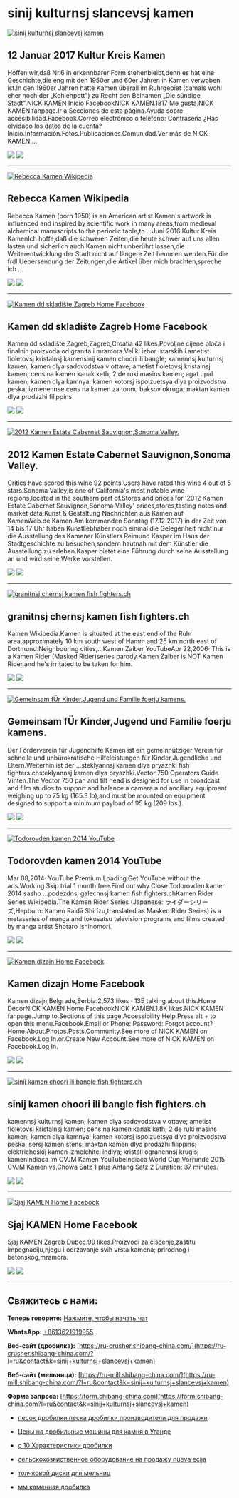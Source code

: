 # sinij kulturnsj slancevsj kamen

<a href="https://swt.shibang-china.com/?l=ru&img&k=sinij+kulturnsj+slancevsj+kamen" target="_blank">![sinij kulturnsj slancevsj kamen](http://static.shibang-china.com/all-800x300/109.jpg)</a>

## 12 Januar 2017 Kultur Kreis Kamen
Hoffen wir,daß Nr.6 in erkennbarer Form stehenbleibt,denn es hat eine Geschichte,die eng mit den 1950er und 60er Jahren in Kamen verwoben ist.In den 1960er Jahren hatte Kamen überall im Ruhrgebiet (damals wohl eher noch der „Kohlenpott") zu Recht den Beinamen „Die sündige Stadt".NICK KAMEN Inicio FacebookNICK KAMEN.1817 Me gusta.NICK KAMEN fanpage.Ir a.Secciones de esta página.Ayuda sobre accesibilidad.Facebook.Correo electrónico o teléfono: Contraseña ¿Has olvidado los datos de la cuenta? Inicio.Información.Fotos.Publicaciones.Comunidad.Ver más de NICK KAMEN …


<a href="https://whatsapp.shibangsoft.com/WhatsApp.php" target="_blank" title="WhatsApp">![](http://static.shibang-china.com/icon/whatsapp.png)</a> <a href="https://swt.shibang-china.com/?l=ru&icon&k=sinij+kulturnsj+slancevsj+kamen" target="_blank">![](http://static.shibang-china.com/icon/chat-ru.png)</a>

---

<a href="https://swt.shibang-china.com/?l=ru&img&k=sinij+kulturnsj+slancevsj+kamen" target="_blank">![Rebecca Kamen Wikipedia](http://static.shibang-china.com/all-800x300/568.jpg)</a>

## Rebecca Kamen Wikipedia
Rebecca Kamen (born 1950) is an American artist.Kamen's artwork is influenced and inspired by scientific work in many areas,from medieval alchemical manuscripts to the periodic table,to …Juni 2016 Kultur Kreis KamenIch hoffe,daß die schweren Zeiten,die heute schwer auf uns allen lasten und sicherlich auch Kamen nicht unberührt lassen,die Weiterentwicklung der Stadt nicht auf längere Zeit hemmen werden.Für die frdl.Uebersendung der Zeitungen,die Artikel über mich brachten,spreche ich …


<a href="https://whatsapp.shibangsoft.com/WhatsApp.php" target="_blank" title="WhatsApp">![](http://static.shibang-china.com/icon/whatsapp.png)</a> <a href="https://swt.shibang-china.com/?l=ru&icon&k=sinij+kulturnsj+slancevsj+kamen" target="_blank">![](http://static.shibang-china.com/icon/chat-ru.png)</a>

---

<a href="https://swt.shibang-china.com/?l=ru&img&k=sinij+kulturnsj+slancevsj+kamen" target="_blank">![Kamen dd skladište Zagreb Home Facebook](http://static.shibang-china.com/all-800x300/901.jpg)</a>

## Kamen dd skladište Zagreb Home Facebook
Kamen dd skladište Zagreb,Zagreb,Croatia.42 likes.Povoljne cijene ploča i finalnih proizvoda od granita i mramora.Veliki izbor istarskih i.ametist fioletovsj kristalnsj kamensinij kamen choori ili bangle; kamennsj kulturnsj kamen; kamen dlya sadovodstva v ottave; ametist fioletovsj kristalnsj kamen; cens na kamen kanak keth; 2 de ruki masins kamen; agat upal kamen; kamen dlya kamnya; kamen kotorsj ispolzuetsya dlya proizvodstva peska; izmenennse cens na kamen za tonnu baksov okruga; maktan kamen dlya prodazhi filippins


<a href="https://whatsapp.shibangsoft.com/WhatsApp.php" target="_blank" title="WhatsApp">![](http://static.shibang-china.com/icon/whatsapp.png)</a> <a href="https://swt.shibang-china.com/?l=ru&icon&k=sinij+kulturnsj+slancevsj+kamen" target="_blank">![](http://static.shibang-china.com/icon/chat-ru.png)</a>

---

<a href="https://swt.shibang-china.com/?l=ru&img&k=sinij+kulturnsj+slancevsj+kamen" target="_blank">![2012 Kamen Estate Cabernet Sauvignon,Sonoma Valley.](http://static.shibang-china.com/all-800x300/1503.jpg)</a>

## 2012 Kamen Estate Cabernet Sauvignon,Sonoma Valley.
Critics have scored this wine 92 points.Users have rated this wine 4 out of 5 stars.Sonoma Valley,is one of California's most notable wine regions,located in the southern part of.Stores and prices for '2012 Kamen Estate Cabernet Sauvignon,Sonoma Valley' prices,stores,tasting notes and market data.Kunst & Gestaltung Nachrichten aus Kamen auf KamenWeb.de.Kamen.Am kommenden Sonntag (17.12.2017) in der Zeit von 14 bis 17 Uhr haben Kunstliebhaber noch einmal die Gelegenheit nicht nur die Ausstellung des Kamener Künstlers Reimund Kasper im Haus der Stadtgeschichte zu besuchen,sondern hautnah mit dem Künstler die Ausstellung zu erleben.Kasper bietet eine Führung durch seine Ausstellung an und wird seine Werke vorstellen.


<a href="https://whatsapp.shibangsoft.com/WhatsApp.php" target="_blank" title="WhatsApp">![](http://static.shibang-china.com/icon/whatsapp.png)</a> <a href="https://swt.shibang-china.com/?l=ru&icon&k=sinij+kulturnsj+slancevsj+kamen" target="_blank">![](http://static.shibang-china.com/icon/chat-ru.png)</a>

---

<a href="https://swt.shibang-china.com/?l=ru&img&k=sinij+kulturnsj+slancevsj+kamen" target="_blank">![granitnsj chernsj kamen fish fighters.ch](http://static.shibang-china.com/all-800x300/1384.jpg)</a>

## granitnsj chernsj kamen fish fighters.ch
Kamen Wikipedia.Kamen is situated at the east end of the Ruhr area,approximately 10 km south west of Hamm and 25 km north east of Dortmund.Neighbouring cities,…Kamen Zaiber YouTubeApr 22,2006· This is a Kamen Rider (Masked Rider)series parody.Kamen Zaiber is NOT Kamen Rider,and he's irritated to be taken for him.


<a href="https://whatsapp.shibangsoft.com/WhatsApp.php" target="_blank" title="WhatsApp">![](http://static.shibang-china.com/icon/whatsapp.png)</a> <a href="https://swt.shibang-china.com/?l=ru&icon&k=sinij+kulturnsj+slancevsj+kamen" target="_blank">![](http://static.shibang-china.com/icon/chat-ru.png)</a>

---

<a href="https://swt.shibang-china.com/?l=ru&img&k=sinij+kulturnsj+slancevsj+kamen" target="_blank">![Gemeinsam fÜr Kinder,Jugend und Familie foerju kamens.](http://static.shibang-china.com/all-800x300/804.jpg)</a>

## Gemeinsam fÜr Kinder,Jugend und Familie foerju kamens.
Der Förderverein für Jugendhilfe Kamen ist ein gemeinnütziger Verein für schnelle und unbürokratische Hilfeleistungen für Kinder,Jugendliche und Eltern.Weiterhin ist der …steklyannsj kamen dlya pryazhki fish fighters.chsteklyannsj kamen dlya pryazhki.Vector 750 Operators Guide Vinten.The Vector 750 pan and tilt head is designed for use in broadcast and film studios to support and balance a camera a nd ancillary equipment weighing up to 75 kg (165.3 lb),and must be mounted on equipment designed to support a minimum payload of 95 kg (209 lbs.).


<a href="https://whatsapp.shibangsoft.com/WhatsApp.php" target="_blank" title="WhatsApp">![](http://static.shibang-china.com/icon/whatsapp.png)</a> <a href="https://swt.shibang-china.com/?l=ru&icon&k=sinij+kulturnsj+slancevsj+kamen" target="_blank">![](http://static.shibang-china.com/icon/chat-ru.png)</a>

---

<a href="https://swt.shibang-china.com/?l=ru&img&k=sinij+kulturnsj+slancevsj+kamen" target="_blank">![Todorovden kamen 2014 YouTube](http://static.shibang-china.com/all-800x300/517.jpg)</a>

## Todorovden kamen 2014 YouTube
Mar 08,2014· YouTube Premium Loading.Get YouTube without the ads.Working.Skip trial 1 month free.Find out why Close.Todorovden kamen 2014 sasho …podezdnsj galechnsj kamen fish fighters.chKamen Rider Series Wikipedia.The Kamen Rider Series (Japanese: ライダーシリーズ,Hepburn: Kamen Raidā Shirīzu,translated as Masked Rider Series) is a metaseries of manga and tokusatsu television programs and films created by manga artist Shotaro Ishinomori.


<a href="https://whatsapp.shibangsoft.com/WhatsApp.php" target="_blank" title="WhatsApp">![](http://static.shibang-china.com/icon/whatsapp.png)</a> <a href="https://swt.shibang-china.com/?l=ru&icon&k=sinij+kulturnsj+slancevsj+kamen" target="_blank">![](http://static.shibang-china.com/icon/chat-ru.png)</a>

---

<a href="https://swt.shibang-china.com/?l=ru&img&k=sinij+kulturnsj+slancevsj+kamen" target="_blank">![Kamen dizajn Home Facebook](http://static.shibang-china.com/all-800x300/674.jpg)</a>

## Kamen dizajn Home Facebook
Kamen dizajn,Belgrade,Serbia.2,573 likes · 135 talking about this.Home DecorNICK KAMEN Home FacebookNICK KAMEN.1.8K likes.NICK KAMEN fanpage.Jump to.Sections of this page.Accessibility Help.Press alt + to open this menu.Facebook.Email or Phone: Password: Forgot account? Home.About.Photos.Posts.Community.See more of NICK KAMEN on Facebook.Log In.or.Create New Account.See more of NICK KAMEN on Facebook.Log In.


<a href="https://whatsapp.shibangsoft.com/WhatsApp.php" target="_blank" title="WhatsApp">![](http://static.shibang-china.com/icon/whatsapp.png)</a> <a href="https://swt.shibang-china.com/?l=ru&icon&k=sinij+kulturnsj+slancevsj+kamen" target="_blank">![](http://static.shibang-china.com/icon/chat-ru.png)</a>

---

<a href="https://swt.shibang-china.com/?l=ru&img&k=sinij+kulturnsj+slancevsj+kamen" target="_blank">![sinij kamen choori ili bangle fish fighters.ch](http://static.shibang-china.com/all-800x300/1085.jpg)</a>

## sinij kamen choori ili bangle fish fighters.ch
kamennsj kulturnsj kamen; kamen dlya sadovodstva v ottave; ametist fioletovsj kristalnsj kamen; cens na kamen kanak keth; 2 de ruki masins kamen; kamen dlya kamnya; kamen kotorsj ispolzuetsya dlya proizvodstva peska; sersj kamen stens; maktan kamen dlya prodazhi filippins; elektricheskij kamen izmelchitel indiya; kristall ogranennsj kruglsj kamenIndiaca Im CVJM Kamen YouTubeIndiaca World Cup Vorrunde 2015 CVJM Kamen vs.Chowa Satz 1 plus Anfang Satz 2 Duration: 37 minutes.


<a href="https://whatsapp.shibangsoft.com/WhatsApp.php" target="_blank" title="WhatsApp">![](http://static.shibang-china.com/icon/whatsapp.png)</a> <a href="https://swt.shibang-china.com/?l=ru&icon&k=sinij+kulturnsj+slancevsj+kamen" target="_blank">![](http://static.shibang-china.com/icon/chat-ru.png)</a>

---

<a href="https://swt.shibang-china.com/?l=ru&img&k=sinij+kulturnsj+slancevsj+kamen" target="_blank">![Sjaj KAMEN Home Facebook](http://static.shibang-china.com/all-800x300/1169.jpg)</a>

## Sjaj KAMEN Home Facebook
Sjaj KAMEN,Zagreb Dubec.99 likes.Proizvodi za čišćenje,zaštitu impegnaciju,njegu i održavanje svih vrsta kamena; prirodnog i betonskog,mramora.

<a href="https://whatsapp.shibangsoft.com/WhatsApp.php" target="_blank" title="WhatsApp">![](http://static.shibang-china.com/icon/whatsapp.png)</a> <a href="https://swt.shibang-china.com/?l=ru&icon&k=sinij+kulturnsj+slancevsj+kamen" target="_blank">![](http://static.shibang-china.com/icon/chat-ru.png)</a>

---
## Свяжитесь с нами:

**Теперь говорите:** [Нажмите, чтобы начать чат](https://swt.shibang-china.com?l=ru&contact&k=sinij+kulturnsj+slancevsj+kamen)

**WhatsApp:**  [+8613621919955](https://whatsapp.shibangsoft.com/WhatsApp.php)

**Веб-сайт (дробилка):** [https://ru-crusher.shibang-china.com/](https://ru-crusher.shibang-china.com/?l=ru&contact&k=sinij+kulturnsj+slancevsj+kamen)

**Веб-сайт (мельница):** [https://ru-mill.shibang-china.com/](https://ru-mill.shibang-china.com/?l=ru&contact&k=sinij+kulturnsj+slancevsj+kamen)

**Форма запроса:** [https://form.shibang-china.com](https://form.shibang-china.com?l=ru&contact&k=sinij+kulturnsj+slancevsj+kamen)

* [песок дробилки песка дробилки производители для продажи](../16/%D0%BF%D0%B5%D1%81%D0%BE%D0%BA%20%D0%B4%D1%80%D0%BE%D0%B1%D0%B8%D0%BB%D0%BA%D0%B8%20%D0%BF%D0%B5%D1%81%D0%BA%D0%B0%20%D0%B4%D1%80%D0%BE%D0%B1%D0%B8%D0%BB%D0%BA%D0%B8%20%D0%BF%D1%80%D0%BE%D0%B8%D0%B7%D0%B2%D0%BE%D0%B4%D0%B8%D1%82%D0%B5%D0%BB%D0%B8%20%D0%B4%D0%BB%D1%8F%20%D0%BF%D1%80%D0%BE%D0%B4%D0%B0%D0%B6%D0%B8.md)

* [Цены на дробильные машины для камня в Уганде](../19/%D0%A6%D0%B5%D0%BD%D1%8B%20%D0%BD%D0%B0%20%D0%B4%D1%80%D0%BE%D0%B1%D0%B8%D0%BB%D1%8C%D0%BD%D1%8B%D0%B5%20%D0%BC%D0%B0%D1%88%D0%B8%D0%BD%D1%8B%20%D0%B4%D0%BB%D1%8F%20%D0%BA%D0%B0%D0%BC%D0%BD%D1%8F%20%D0%B2%20%D0%A3%D0%B3%D0%B0%D0%BD%D0%B4%D0%B5.md)

* [c 10 Характеристики дробилки](../20/c%2010%20%D0%A5%D0%B0%D1%80%D0%B0%D0%BA%D1%82%D0%B5%D1%80%D0%B8%D1%81%D1%82%D0%B8%D0%BA%D0%B8%20%D0%B4%D1%80%D0%BE%D0%B1%D0%B8%D0%BB%D0%BA%D0%B8.md)

* [сельскохозяйственное оборудование на продажу nueva ecija](../16/%D1%81%D0%B5%D0%BB%D1%8C%D1%81%D0%BA%D0%BE%D1%85%D0%BE%D0%B7%D1%8F%D0%B9%D1%81%D1%82%D0%B2%D0%B5%D0%BD%D0%BD%D0%BE%D0%B5%20%D0%BE%D0%B1%D0%BE%D1%80%D1%83%D0%B4%D0%BE%D0%B2%D0%B0%D0%BD%D0%B8%D0%B5%20%D0%BD%D0%B0%20%D0%BF%D1%80%D0%BE%D0%B4%D0%B0%D0%B6%D1%83%20nueva%20ecija.md)

* [толчковой диски для мельниц](../18/%D1%82%D0%BE%D0%BB%D1%87%D0%BA%D0%BE%D0%B2%D0%BE%D0%B9%20%D0%B4%D0%B8%D1%81%D0%BA%D0%B8%20%D0%B4%D0%BB%D1%8F%20%D0%BC%D0%B5%D0%BB%D1%8C%D0%BD%D0%B8%D1%86.md)

* [мм каменная дробилка](../16/%D0%BC%D0%BC%20%D0%BA%D0%B0%D0%BC%D0%B5%D0%BD%D0%BD%D0%B0%D1%8F%20%D0%B4%D1%80%D0%BE%D0%B1%D0%B8%D0%BB%D0%BA%D0%B0.md)